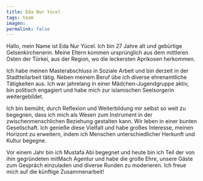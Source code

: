 ```yaml
---
title: Eda Nur Yücel
tags: team
imagen:
permalink: false
---
```


Hallo, mein Name ist Eda Nur Yücel. Ich bin 27 Jahre alt und gebürtige Gelsenkirchenerin. Meine Eltern kommen ursprünglich aus dem mittleren Osten der Türkei, aus der Region, wo die leckersten Aprikosen herkommen.

Ich habe meinen Masterabschluss in Soziale Arbeit und bin derzeit in der Stadtteilarbeit tätig. Neben meinem Beruf übe ich diverse ehrenamtliche Tätigkeiten aus. Ich war jahrelang in einer Mädchen-Jugendgruppe aktiv, bin politisch engagiert und habe mich zur islamischen Seelsorgerin weitergebildet.

Ich bin bemüht, durch Reflexion und Weiterbildung mir selbst so weit zu begegnen, dass ich mich als Wesen zum Instrument in der zwischenmenschlichen Beziehung gestalten kann. Wir leben in einer bunten Gesellschaft. Ich genieße diese Vielfalt und habe großes Interesse, meinen Horizont zu erweitern, indem ich Menschen unterschiedlicher Herkunft und Kultur begegne.

Vor einem Jahr bin ich Mustafa Abi begegnet und heute bin ich Teil der von ihm gegründeten mitMach Agentur und habe die große Ehre, unsere Gäste zum Gespräch einzuladen und diverse Runden zu moderieren. Ich freue mich auf die künftige Zusammenarbeit!
